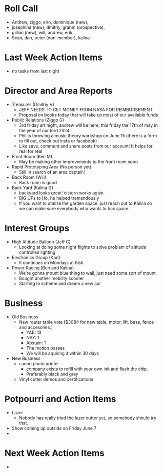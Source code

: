 # Roll Call

- Andrew, ziggo, erin, dominique (new),
- josephina (new), dmitriy, grahm (prospective),
- gillian (new), will, andrew, erik,
- Sean, dan, peter (non-member), kalina

# Last Week Action Items
- no tasks from last night

# Director and Area Reports

- Treasurer (Dmitriy V)
  - JEFF NEEDS TO GET MONEY FROM NASA FOR REIMBURSEMENT
  - Proposal on books today that will take up most of our available funds
- Public Relations (Ziggo G)
  - 3rd friday art night, andrew will be here, this friday the 17th of may in the year of our lord 2024
  - Phil is throwing a music theory workshop on June 15 (there is a form to fill out, check out insta or facebook)
  - Like save, comment and share posts from our account! It helps for real for real
- Front Room (Ben M)
  - May be making other improvements to the front room soon
- Rapid Prototyping Area (No person yet)
  - Still in search of an area captain! 
- Back Room (Will)
  - Back room is good
- Back Yard (Kalina G)
  - backyard looks great! cistern works again.
  - BIG UPs to Ho, he helped tremendously
  - If you want to utalize the garden space, just reach out to Kalina so we can make sure everybody who wants to has space.

# Interest Groups
- High Altitude Balloon (Jeff C)
  - Looking at doing some night flights to solve problem of altitude controlled lighting
- Electronics Group (Karl)
  - It continues on Mondays at 8ish
- Power Racing (Ben and Kalina)
  - We're gonna mount blue thing to wall, just need some sort of mount
  - Bought another mobility scooter
  - Starting to scheme and dream a new car
# Business
  - Old Business
    - New router table vote ($3084 for new table, motor, lift, base, fence and accesories.)
      - YAE: 13
      - NAY: 1
      - Abstain: 1
      - The motion passes
      - We will be aquiring it within 30 days
  - New Business
    - canon photo printer
      - company exists to refill with your own ink and flash the chip.
      - Preferably black and grey
    - Vinyl cutter demos and certifications
      
# Potpourri and Action Items
  - Lazer
    - Nobody has really tried the lazer cutter yet, so somebody should try that.
  - Show coming up outside on Friday June 7 
  - 

# Next Week Action Items
  - 
